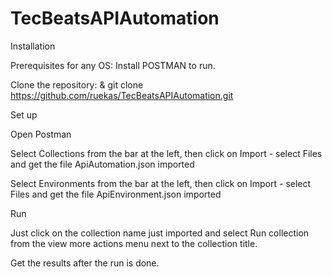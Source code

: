 # TecBeatsAPIAutomation

Installation

Prerequisites for any OS: Install POSTMAN to run.

Clone the repository: & git clone https://github.com/ruekas/TecBeatsAPIAutomation.git

Set up

Open Postman

Select Collections from the bar at the left, then click on Import - select Files and get the file ApiAutomation.json imported

Select Environments from the bar at the left, then click on Import - select Files and get the file ApiEnvironment.json imported

Run

Just click on the collection name just imported and select Run collection from the view more actions menu next to the collection title.

Get the results after the run is done.

